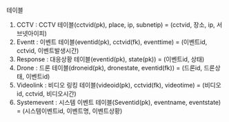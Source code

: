 테이블
1. CCTV : CCTV 테이블(cctvid(pk), place, ip, subnetip) = (cctvid, 장소, ip, 서브넷아이피)
2. Eventt : 이벤트 테이블(eventid(pk), cctvid(fk), eventtime) = (이벤트id, cctvid, 이벤트발생시간)
3. Response : 대응상황 테이블(eventid(pk), state(pk)) = (이벤트id, 상태)
4. Drone : 드론 테이블(droneid(pk), dronestate, eventid(fk)) = (드론id, 드론상태, 이벤트id)
5. Videolink : 비디오 링킹 테이블(videoid(pk), cctvid(fk), videotime) = (비디오id, cctvid, 비디오시간)
6. Systemevent : 시스템 이벤트 테이블(Seventid(pk), eventname, eventstate) = (시스템이벤트id, 이벤트명, 이벤트상황)